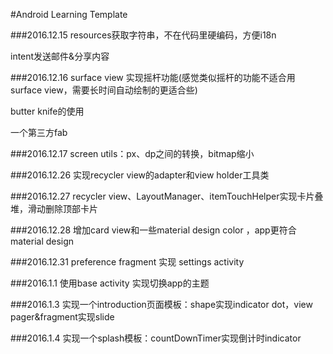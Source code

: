 #Android Learning Template

###2016.12.15
resources获取字符串，不在代码里硬编码，方便i18n

intent发送邮件&分享内容

###2016.12.16
surface view 实现摇杆功能(感觉类似摇杆的功能不适合用surface view，需要长时间自动绘制的更适合些)

butter knife的使用

一个第三方fab

###2016.12.17
screen utils：px、dp之间的转换，bitmap缩小

###2016.12.26
实现recycler view的adapter和view holder工具类

###2016.12.27
recycler view、LayoutManager、itemTouchHelper实现卡片叠堆，滑动删除顶部卡片

###2016.12.28
增加card view和一些material design color ，app更符合material design

###2016.12.31
preference fragment 实现 settings activity

###2016.1.1
使用base activity 实现切换app的主题

###2016.1.3
实现一个introduction页面模板：shape实现indicator dot，view pager&fragment实现slide

###2016.1.4
实现一个splash模板：countDownTimer实现倒计时indicator